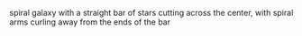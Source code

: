 
spiral galaxy with a straight bar of stars cutting across the center, with spiral arms curling away from the ends of the bar